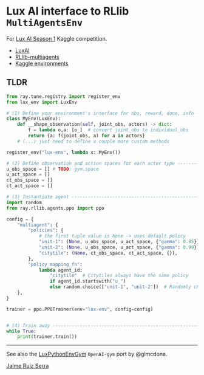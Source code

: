 
# Lux AI interface to RLlib `MultiAgentsEnv`

For [Lux AI Season 1](https://www.kaggle.com/c/lux-ai-2021) Kaggle competition.

* [LuxAI](https://github.com/Lux-AI-Challenge/Lux-Design-2021)
* [RLlib-multiagents](https://docs.ray.io/en/stable/rllib-package-ref.html#ray.rllib.env.MultiAgentEnv)  
* [Kaggle environments](https://github.com/Kaggle/kaggle-environments#training)  

## TLDR
```python
from ray.tune.registry import register_env
from lux_env import LuxEnv

# (1) Define your environment's interface for obs, reward, done, info -------
class MyEnv(LuxEnv):
    def __shape_observation(self, joint_obs, actors) -> dict:
        f = lambda o,a: [o_]  # convert joint_obs to individual_obs
        return {a: f(joint_obs, a) for a in actors}
    # (...) just need to define a couple more custom methods

register_env("lux-env", lambda x: MyEnv())

# (2) Define observation and action spaces for each actor type --------------
u_obs_space = [] # TODO: gym.space
u_act_space = []
ct_obs_space = []
ct_act_space = []

# (3) Instantiate agent ------------------------------------------------------
import random
from ray.rllib.agents.ppo import ppo

config = {
    "multiagent": {
        "policies": {
            # the first tuple value is None -> uses default policy
            "unit-1": (None, u_obs_space, u_act_space, {"gamma": 0.85}),
            "unit-2": (None, u_obs_space, u_act_space, {"gamma": 0.99}),
            "citytile": (None, ct_obs_space, ct_act_space, {}),
        },
        "policy_mapping_fn":
            lambda agent_id:
                "citytile"  # Citytiles always have the same policy
                if agent_id.startswith("u_")
                else random.choice(["unit-1", "unit-2"])  # Randomly choose from unit policies
    },
}

trainer = ppo.PPOTrainer(env="lux-env", config=config)


# (4) Train away -------------------------------------------------------------
while True:
    print(trainer.train())
```

---
See also the [LuxPythonEnvGym](https://github.com/glmcdona/LuxPythonEnvGym) `OpenAI-gym` port by @glmcdona.

[Jaime Ruiz Serra](https://www.kaggle.com/ruizserra)
